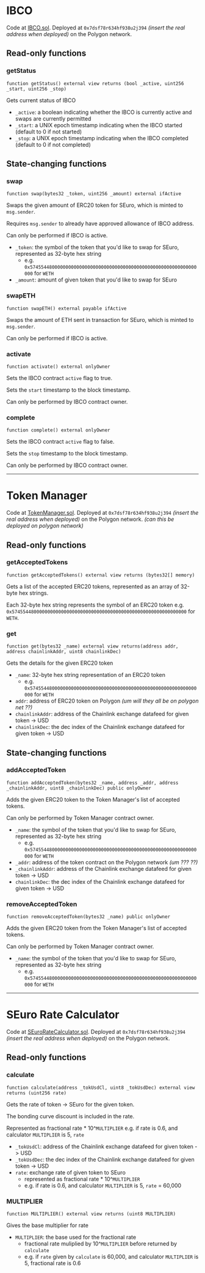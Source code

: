 # IBCO
Code at [IBCO.sol](https://github.com/the-standard/ibco/blob/master/contracts/IBCO.sol).
Deployed at `0x7dsf78r634hf938u2j394` _(insert the real address when deployed)_ on the Polygon network.

## Read-only functions

### getStatus
```
function getStatus() external view returns (bool _active, uint256 _start, uint256 _stop)
```
Gets current status of IBCO
- `_active`: a boolean indicating whether the IBCO is currently active and swaps are currently permitted
- `_start`: a UNIX epoch timestamp indicating when the IBCO started (default to 0 if not started)
- `_stop`: a UNIX epoch timestamp indicating when the IBCO completed (default to 0 if not completed)

## State-changing functions
### swap
```
function swap(bytes32 _token, uint256 _amount) external ifActive
```
Swaps the given amount of ERC20 token for SEuro, which is minted to `msg.sender`.

Requires `msg.sender` to already have approved allowance of IBCO address.

Can only be performed if IBCO is active.

- `_token`: the symbol of the token that you'd like to swap for SEuro, represented as 32-byte hex string
  - e.g. `0x5745544800000000000000000000000000000000000000000000000000000000` for `WETH`
- `_amount`: amount of given token that you'd like to swap for SEuro

### swapETH
```
function swapETH() external payable ifActive
```
Swaps the amount of ETH sent in transaction for SEuro, which is minted to `msg.sender`.

Can only be performed if IBCO is active.

### activate
```
function activate() external onlyOwner
```
Sets the IBCO contract `active` flag to true.

Sets the `start` timestamp to the block timestamp.

Can only be performed by IBCO contract owner.

### complete
```
function complete() external onlyOwner
```
Sets the IBCO contract `active` flag to false.

Sets the `stop` timestamp to the block timestamp.

Can only be performed by IBCO contract owner.

---

# Token Manager
Code at [TokenManager.sol](https://github.com/the-standard/ibco/blob/master/contracts/TokenManager.sol).
Deployed at `0x7dsf78r634hf938u2j394` _(insert the real address when deployed)_ on the Polygon network. _(can this be deployed on polygon network)_

## Read-only functions

### getAcceptedTokens
```
function getAcceptedTokens() external view returns (bytes32[] memory)
```
Gets a list of the accepted ERC20 tokens, represented as an array of 32-byte hex strings.

Each 32-byte hex string represents the symbol of an ERC20 token e.g. `0x5745544800000000000000000000000000000000000000000000000000000000` for `WETH`.

### get
```
function get(bytes32 _name) external view returns(address addr, address chainlinkAddr, uint8 chainlinkDec)
```
Gets the details for the given ERC20 token

- `_name`: 32-byte hex string representation of an ERC20 token
  - e.g. `0x5745544800000000000000000000000000000000000000000000000000000000` for `WETH`
- `addr`: address of ERC20 token on Polygon _(um will they all be on polygon net ??)_
- `chainlinkAddr`: address of the Chainlink exchange datafeed for given token -> USD
- `chainlinkDec`: the dec index of the Chainlink exchange datafeed for given token -> USD

## State-changing functions
### addAcceptedToken
```
function addAcceptedToken(bytes32 _name, address _addr, address _chainlinkAddr, uint8 _chainlinkDec) public onlyOwner
```
Adds the given ERC20 token to the Token Manager's list of accepted tokens.

Can only be performed by Token Manager contract owner.

- `_name`: the symbol of the token that you'd like to swap for SEuro, represented as 32-byte hex string
  - e.g. `0x5745544800000000000000000000000000000000000000000000000000000000` for `WETH`
- `_addr`: address of the token contract on the Polygon network _(um ??? ??)_
- `_chainlinkAddr`: address of the Chainlink exchange datafeed for given token -> USD
- `chainlinkDec`: the dec index of the Chainlink exchange datafeed for given token -> USD

### removeAcceptedToken
```
function removeAcceptedToken(bytes32 _name) public onlyOwner
```
Adds the given ERC20 token from the Token Manager's list of accepted tokens.

Can only be performed by Token Manager contract owner.

- `_name`: the symbol of the token that you'd like to swap for SEuro, represented as 32-byte hex string
  - e.g. `0x5745544800000000000000000000000000000000000000000000000000000000` for `WETH`

---

# SEuro Rate Calculator
Code at [SEuroRateCalculator.sol](https://github.com/the-standard/ibco/blob/master/contracts/SEuroRateCalculator.sol).
Deployed at `0x7dsf78r634hf938u2j394` _(insert the real address when deployed)_ on the Polygon network.

## Read-only functions

### calculate
```
function calculate(address _tokUsdCl, uint8 _tokUsdDec) external view returns (uint256 rate)
```
Gets the rate of token -> SEuro for the given token.

The bonding curve discount is included in the rate.

Represented as fractional rate * 10^`MULTIPLIER` e.g. if rate is 0.6, and calculator `MULTIPLIER` is 5, `rate`

- `_tokUsdCl`: address of the Chainlink exchange datafeed for given token -> USD
- `_tokUsdDec`: the dec index of the Chainlink exchange datafeed for given token -> USD
- `rate`: exchange rate of given token to SEuro
  - represented as fractional rate * 10^`MULTIPLIER`
  - e.g. if rate is 0.6, and calculator `MULTIPLIER` is 5, `rate` = 60,000

### MULTIPLIER
```
function MULTIPLIER() external view returns (uint8 MULTIPLIER)
```
Gives the base multiplier for rate

- `MULTIPLIER`: the base used for the fractional rate
  - fractional rate muliplied by 10^`MULTIPLIER` before returned by `calculate`
  - e.g. if `rate` given by `calculate` is 60,000, and calculator `MULTIPLIER` is 5, fractional rate is 0.6
